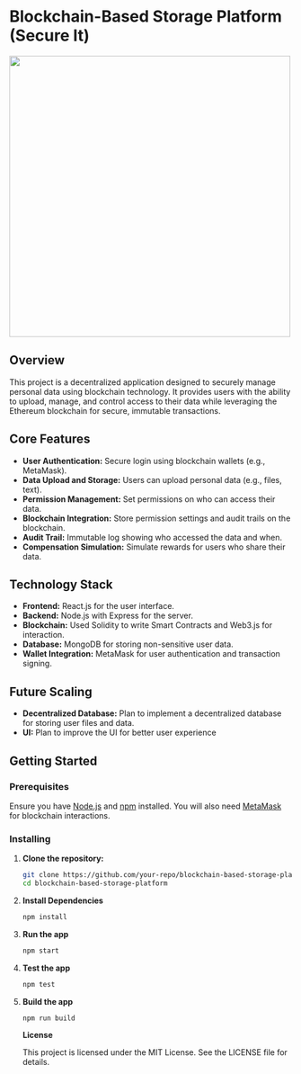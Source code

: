 # Blockchain-Based Storage Platform (Secure It)

<img src="https://github.com/user-attachments/assets/d8de5346-1622-4339-a847-a4d9fb78f98d" width=500px />


## Overview

This project is a decentralized application designed to securely manage personal data using blockchain technology. It provides users with the ability to upload, manage, and control access to their data while leveraging the Ethereum blockchain for secure, immutable transactions.

## Core Features

- **User Authentication:** Secure login using blockchain wallets (e.g., MetaMask).
- **Data Upload and Storage:** Users can upload personal data (e.g., files, text).
- **Permission Management:** Set permissions on who can access their data.
- **Blockchain Integration:** Store permission settings and audit trails on the blockchain.
- **Audit Trail:** Immutable log showing who accessed the data and when.
- **Compensation Simulation:** Simulate rewards for users who share their data.

## Technology Stack

- **Frontend:** React.js for the user interface.
- **Backend:** Node.js with Express for the server.
- **Blockchain:** Used Solidity to write Smart Contracts and Web3.js for interaction.
- **Database:** MongoDB for storing non-sensitive user data.
- **Wallet Integration:** MetaMask for user authentication and transaction signing.

## Future Scaling

- **Decentralized Database:** Plan to implement a decentralized database for storing user files and data.
- **UI:** Plan to improve the UI for better user experience

## Getting Started

### Prerequisites

Ensure you have [Node.js](https://nodejs.org/) and [npm](https://www.npmjs.com/) installed. You will also need [MetaMask](https://metamask.io/) for blockchain interactions.

### Installing

1. **Clone the repository:**

   ```bash
   git clone https://github.com/your-repo/blockchain-based-storage-platform.git
   cd blockchain-based-storage-platform
   ```

2. **Install Dependencies**

   ```bash
   npm install
   ```

3. **Run the app**

   ```bash
   npm start
   ```

4. **Test the app**

   ```bash
   npm test
   ```

5. **Build the app**

   ```bash
   npm run build
   ```

   **License**

   This project is licensed under the MIT License. See the LICENSE file for details.
